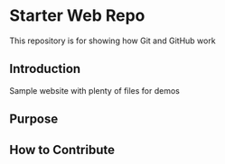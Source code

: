 # Starter Web Repo

This repository is for showing how Git and GitHub work

## Introduction

Sample website with plenty of files for demos

## Purpose

## How to Contribute
